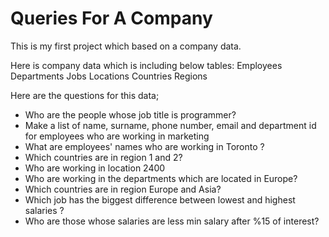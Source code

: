 # Queries For A Company
This is my first project which based on a company data.

Here is company data which is including below tables:
Employees 
Departments
Jobs
Locations
Countries
Regions

Here are the questions for this data;

- Who are the people whose job title is programmer?
- Make a list of name, surname, phone number, email and department id for employees who are working in marketing
- What are employees' names who are working in Toronto ?
- Which countries are in region 1 and 2?
- Who are working in location 2400
- Who are working in the departments which are located in Europe?
- Which countries are in region Europe and Asia?
- Which job has the biggest difference between lowest and highest salaries ? 
- Who are those whose salaries are less min salary after %15 of interest?
